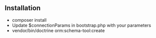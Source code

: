 Installation
------------

* composer install
* Update $connectionParams in bootstrap.php with your parameters
* vendor/bin/doctrine orm:schema-tool:create
